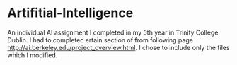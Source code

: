 # Artifitial-Intelligence
An individual AI assignment I completed in my 5th year in Trinity College Dublin. I had to completec ertain section of from following page http://ai.berkeley.edu/project_overview.html. I chose to include only the files which I modified. 
